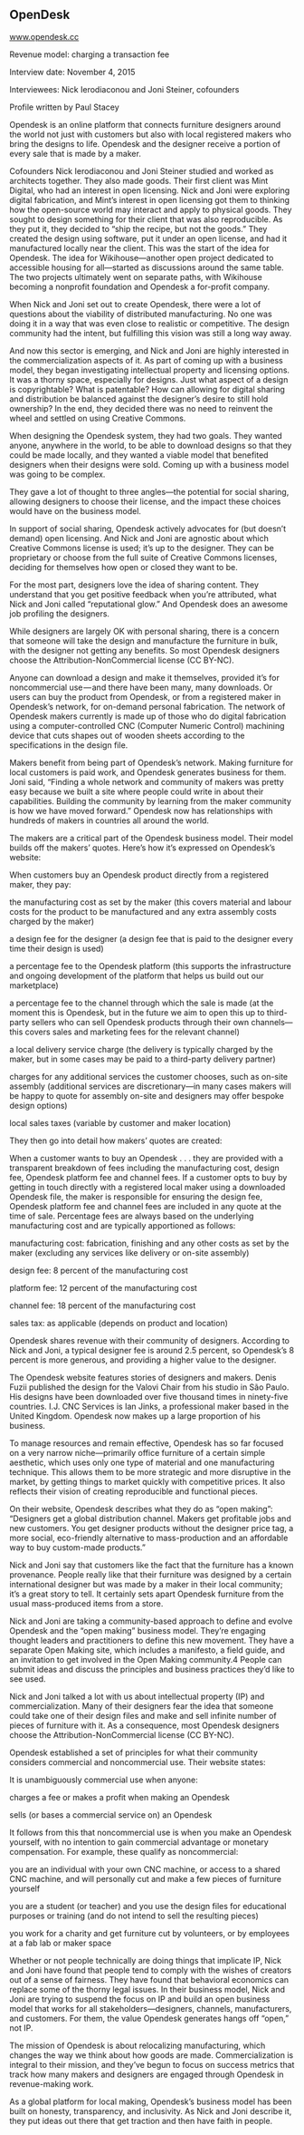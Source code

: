 ## OpenDesk

www.opendesk.cc

Revenue model: charging a transaction fee

Interview date: November 4, 2015

Interviewees: Nick Ierodiaconou and Joni Steiner, cofounders

Profile written by Paul Stacey

Opendesk is an online platform that connects furniture designers around the world not just with customers but also with local registered makers who bring the designs to life. Opendesk and the designer receive a portion of every sale that is made by a maker.

Cofounders Nick Ierodiaconou and Joni Steiner studied and worked as architects together. They also made goods. Their first client was Mint Digital, who had an interest in open licensing. Nick and Joni were exploring digital fabrication, and Mint’s interest in open licensing got them to thinking how the open-source world may interact and apply to physical goods. They sought to design something for their client that was also reproducible. As they put it, they decided to “ship the recipe, but not the goods.” They created the design using software, put it under an open license, and had it manufactured locally near the client. This was the start of the idea for Opendesk. The idea for Wikihouse—another open project dedicated to accessible housing for all—started as discussions around the same table. The two projects ultimately went on separate paths, with Wikihouse becoming a nonprofit foundation and Opendesk a for-profit company.

When Nick and Joni set out to create Opendesk, there were a lot of questions about the viability of distributed manufacturing. No one was doing it in a way that was even close to realistic or competitive. The design community had the intent, but fulfilling this vision was still a long way away.

And now this sector is emerging, and Nick and Joni are highly interested in the commercialization aspects of it. As part of coming up with a business model, they began investigating intellectual property and licensing options. It was a thorny space, especially for designs. Just what aspect of a design is copyrightable? What is patentable? How can allowing for digital sharing and distribution be balanced against the designer’s desire to still hold ownership? In the end, they decided there was no need to reinvent the wheel and settled on using Creative Commons.

When designing the Opendesk system, they had two goals. They wanted anyone, anywhere in the world, to be able to download designs so that they could be made locally, and they wanted a viable model that benefited designers when their designs were sold. Coming up with a business model was going to be complex.

They gave a lot of thought to three angles—the potential for social sharing, allowing designers to choose their license, and the impact these choices would have on the business model.

In support of social sharing, Opendesk actively advocates for (but doesn’t demand) open licensing. And Nick and Joni are agnostic about which Creative Commons license is used; it’s up to the designer. They can be proprietary or choose from the full suite of Creative Commons licenses, deciding for themselves how open or closed they want to be.

For the most part, designers love the idea of sharing content. They understand that you get positive feedback when you’re attributed, what Nick and Joni called “reputational glow.” And Opendesk does an awesome job profiling the designers.

While designers are largely OK with personal sharing, there is a concern that someone will take the design and manufacture the furniture in bulk, with the designer not getting any benefits. So most Opendesk designers choose the Attribution-NonCommercial license (CC BY-NC).

Anyone can download a design and make it themselves, provided it’s for noncommercial use — and there have been many, many downloads. Or users can buy the product from Opendesk, or from a registered maker in Opendesk’s network, for on-demand personal fabrication. The network of Opendesk makers currently is made up of those who do digital fabrication using a computer-controlled CNC (Computer Numeric Control) machining device that cuts shapes out of wooden sheets according to the specifications in the design file.

Makers benefit from being part of Opendesk’s network. Making furniture for local customers is paid work, and Opendesk generates business for them. Joni said, “Finding a whole network and community of makers was pretty easy because we built a site where people could write in about their capabilities. Building the community by learning from the maker community is how we have moved forward.” Opendesk now has relationships with hundreds of makers in countries all around the world.

The makers are a critical part of the Opendesk business model. Their model builds off the makers’ quotes. Here’s how it’s expressed on Opendesk’s website:

When customers buy an Opendesk product directly from a registered maker, they pay:

the manufacturing cost as set by the maker (this covers material and labour costs for the product to be manufactured and any extra assembly costs charged by the maker)

a design fee for the designer (a design fee that is paid to the designer every time their design is used)

a percentage fee to the Opendesk platform (this supports the infrastructure and ongoing development of the platform that helps us build out our marketplace)

a percentage fee to the channel through which the sale is made (at the moment this is Opendesk, but in the future we aim to open this up to third-party sellers who can sell Opendesk products through their own channels—this covers sales and marketing fees for the relevant channel)

a local delivery service charge (the delivery is typically charged by the maker, but in some cases may be paid to a third-party delivery partner)

charges for any additional services the customer chooses, such as on-site assembly (additional services are discretionary—in many cases makers will be happy to quote for assembly on-site and designers may offer bespoke design options)

local sales taxes (variable by customer and maker location)

They then go into detail how makers’ quotes are created:

When a customer wants to buy an Opendesk . . . they are provided with a transparent breakdown of fees including the manufacturing cost, design fee, Opendesk platform fee and channel fees. If a customer opts to buy by getting in touch directly with a registered local maker using a downloaded Opendesk file, the maker is responsible for ensuring the design fee, Opendesk platform fee and channel fees are included in any quote at the time of sale. Percentage fees are always based on the underlying manufacturing cost and are typically apportioned as follows:

manufacturing cost: fabrication, finishing and any other costs as set by the maker (excluding any services like delivery or on-site assembly)

design fee: 8 percent of the manufacturing cost

platform fee: 12 percent of the manufacturing cost

channel fee: 18 percent of the manufacturing cost

sales tax: as applicable (depends on product and location)

Opendesk shares revenue with their community of designers. According to Nick and Joni, a typical designer fee is around 2.5 percent, so Opendesk’s 8 percent is more generous, and providing a higher value to the designer.

The Opendesk website features stories of designers and makers. Denis Fuzii published the design for the Valovi Chair from his studio in São Paulo. His designs have been downloaded over five thousand times in ninety-five countries. I.J. CNC Services is Ian Jinks, a professional maker based in the United Kingdom. Opendesk now makes up a large proportion of his business.

To manage resources and remain effective, Opendesk has so far focused on a very narrow niche—primarily office furniture of a certain simple aesthetic, which uses only one type of material and one manufacturing technique. This allows them to be more strategic and more disruptive in the market, by getting things to market quickly with competitive prices. It also reflects their vision of creating reproducible and functional pieces.

On their website, Opendesk describes what they do as “open making”: “Designers get a global distribution channel. Makers get profitable jobs and new customers. You get designer products without the designer price tag, a more social, eco-friendly alternative to mass-production and an affordable way to buy custom-made products.”

Nick and Joni say that customers like the fact that the furniture has a known provenance. People really like that their furniture was designed by a certain international designer but was made by a maker in their local community; it’s a great story to tell. It certainly sets apart Opendesk furniture from the usual mass-produced items from a store.

Nick and Joni are taking a community-based approach to define and evolve Opendesk and the “open making” business model. They’re engaging thought leaders and practitioners to define this new movement. They have a separate Open Making site, which includes a manifesto, a field guide, and an invitation to get involved in the Open Making community.4 People can submit ideas and discuss the principles and business practices they’d like to see used.

Nick and Joni talked a lot with us about intellectual property (IP) and commercialization. Many of their designers fear the idea that someone could take one of their design files and make and sell infinite number of pieces of furniture with it. As a consequence, most Opendesk designers choose the Attribution-NonCommercial license (CC BY-NC).

Opendesk established a set of principles for what their community considers commercial and noncommercial use. Their website states:

It is unambiguously commercial use when anyone:

charges a fee or makes a profit when making an Opendesk

sells (or bases a commercial service on) an Opendesk

It follows from this that noncommercial use is when you make an Opendesk yourself, with no intention to gain commercial advantage or monetary compensation. For example, these qualify as noncommercial:

you are an individual with your own CNC machine, or access to a shared CNC machine, and will personally cut and make a few pieces of furniture yourself

you are a student (or teacher) and you use the design files for educational purposes or training (and do not intend to sell the resulting pieces)

you work for a charity and get furniture cut by volunteers, or by employees at a fab lab or maker space

Whether or not people technically are doing things that implicate IP, Nick and Joni have found that people tend to comply with the wishes of creators out of a sense of fairness. They have found that behavioral economics can replace some of the thorny legal issues. In their business model, Nick and Joni are trying to suspend the focus on IP and build an open business model that works for all stakeholders—designers, channels, manufacturers, and customers. For them, the value Opendesk generates hangs off “open,” not IP.

The mission of Opendesk is about relocalizing manufacturing, which changes the way we think about how goods are made. Commercialization is integral to their mission, and they’ve begun to focus on success metrics that track how many makers and designers are engaged through Opendesk in revenue-making work.

As a global platform for local making, Opendesk’s business model has been built on honesty, transparency, and inclusivity. As Nick and Joni describe it, they put ideas out there that get traction and then have faith in people.
